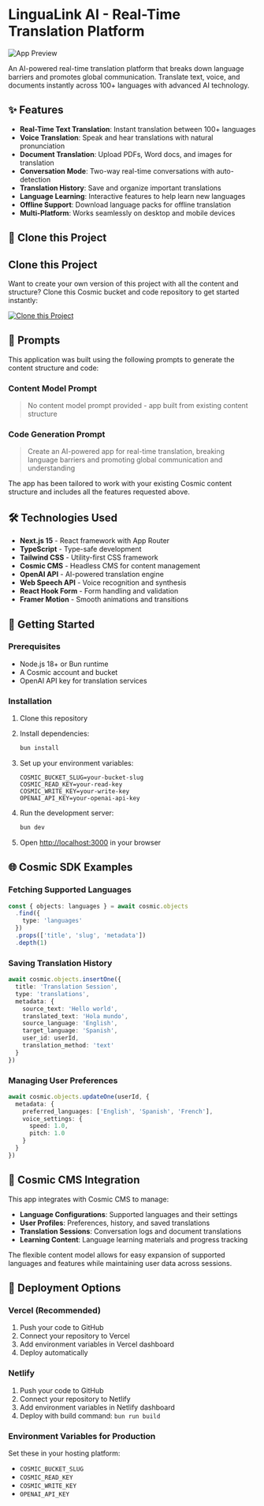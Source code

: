 # LinguaLink AI - Real-Time Translation Platform

![App Preview](https://images.unsplash.com/photo-1488190211105-8b0e65b80b4e?w=1200&h=300&fit=crop&auto=format)

An AI-powered real-time translation platform that breaks down language barriers and promotes global communication. Translate text, voice, and documents instantly across 100+ languages with advanced AI technology.

## ✨ Features

- **Real-Time Text Translation**: Instant translation between 100+ languages
- **Voice Translation**: Speak and hear translations with natural pronunciation
- **Document Translation**: Upload PDFs, Word docs, and images for translation
- **Conversation Mode**: Two-way real-time conversations with auto-detection
- **Translation History**: Save and organize important translations
- **Language Learning**: Interactive features to help learn new languages
- **Offline Support**: Download language packs for offline translation
- **Multi-Platform**: Works seamlessly on desktop and mobile devices

## 🚀 Clone this Project

## Clone this Project

Want to create your own version of this project with all the content and structure? Clone this Cosmic bucket and code repository to get started instantly:

[![Clone this Project](https://img.shields.io/badge/Clone%20this%20Project-29abe2?style=for-the-badge&logo=cosmic&logoColor=white)](https://app.cosmicjs.com/projects/new?clone_bucket=68b86aac66cccb5104c6ffae&clone_repository=68b86d7f66cccb5104c6ffbf)

## 📝 Prompts

This application was built using the following prompts to generate the content structure and code:

### Content Model Prompt

> No content model prompt provided - app built from existing content structure

### Code Generation Prompt

> Create an AI-powered app for real-time translation, breaking language barriers and promoting global communication and understanding

The app has been tailored to work with your existing Cosmic content structure and includes all the features requested above.

## 🛠️ Technologies Used

- **Next.js 15** - React framework with App Router
- **TypeScript** - Type-safe development
- **Tailwind CSS** - Utility-first CSS framework
- **Cosmic CMS** - Headless CMS for content management
- **OpenAI API** - AI-powered translation engine
- **Web Speech API** - Voice recognition and synthesis
- **React Hook Form** - Form handling and validation
- **Framer Motion** - Smooth animations and transitions

## 🏁 Getting Started

### Prerequisites

- Node.js 18+ or Bun runtime
- A Cosmic account and bucket
- OpenAI API key for translation services

### Installation

1. Clone this repository
2. Install dependencies:
   ```bash
   bun install
   ```

3. Set up your environment variables:
   ```env
   COSMIC_BUCKET_SLUG=your-bucket-slug
   COSMIC_READ_KEY=your-read-key  
   COSMIC_WRITE_KEY=your-write-key
   OPENAI_API_KEY=your-openai-api-key
   ```

4. Run the development server:
   ```bash
   bun dev
   ```

5. Open [http://localhost:3000](http://localhost:3000) in your browser

## 🌐 Cosmic SDK Examples

### Fetching Supported Languages
```typescript
const { objects: languages } = await cosmic.objects
  .find({
    type: 'languages'
  })
  .props(['title', 'slug', 'metadata'])
  .depth(1)
```

### Saving Translation History
```typescript
await cosmic.objects.insertOne({
  title: 'Translation Session',
  type: 'translations',
  metadata: {
    source_text: 'Hello world',
    translated_text: 'Hola mundo',
    source_language: 'English',
    target_language: 'Spanish',
    user_id: userId,
    translation_method: 'text'
  }
})
```

### Managing User Preferences
```typescript
await cosmic.objects.updateOne(userId, {
  metadata: {
    preferred_languages: ['English', 'Spanish', 'French'],
    voice_settings: {
      speed: 1.0,
      pitch: 1.0
    }
  }
})
```

## 🔗 Cosmic CMS Integration

This app integrates with Cosmic CMS to manage:

- **Language Configurations**: Supported languages and their settings
- **User Profiles**: Preferences, history, and saved translations
- **Translation Sessions**: Conversation logs and document translations
- **Learning Content**: Language learning materials and progress tracking

The flexible content model allows for easy expansion of supported languages and features while maintaining user data across sessions.

## 🚀 Deployment Options

### Vercel (Recommended)
1. Push your code to GitHub
2. Connect your repository to Vercel
3. Add environment variables in Vercel dashboard
4. Deploy automatically

### Netlify
1. Push your code to GitHub
2. Connect your repository to Netlify
3. Add environment variables in Netlify dashboard
4. Deploy with build command: `bun run build`

### Environment Variables for Production
Set these in your hosting platform:
- `COSMIC_BUCKET_SLUG`
- `COSMIC_READ_KEY`
- `COSMIC_WRITE_KEY`
- `OPENAI_API_KEY`

<!-- README_END -->